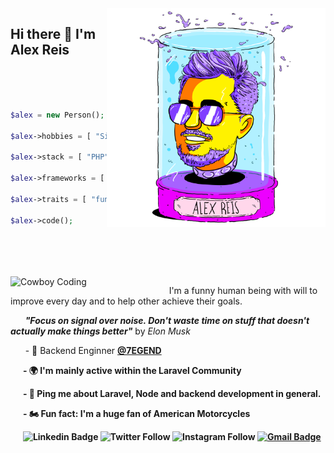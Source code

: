 <img align="right" src="https://raw.githubusercontent.com/ialexreis/adevr/master/03%20EFLC%20Alex%20Reis_headjar.png" alt="Illustration of Alex" width=350px />

## Hi there 👋 I'm __Alex Reis__

<br>
<br>
<br>

```php
$alex = new Person();

$alex->hobbies = [ "Sim Racing", "Motorcycles",  "Music" ]; 

$alex->stack = [ "PHP", ".NET", "Javascript", "Typescript" ];

$alex->frameworks = [ "Laravel", "Phalcon", "Node.js" ];

$alex->traits = [ "funny", "helpfull", "straight-forward" ];

$alex->code();
```


<br>
<br>
<br>
<br>
<img src="https://media.giphy.com/media/nGMnDqebzDcfm/giphy.gif" align=left alt="Cowboy Coding" width=230px padding="0 10px 0 0">

&nbsp;&nbsp;&nbsp;&nbsp;&nbsp;&nbsp;I'm a funny human being with will to improve every day and to help other achieve their goals.

&nbsp;&nbsp;&nbsp;&nbsp;&nbsp;&nbsp;**_"Focus on signal over noise. Don't waste time on stuff that doesn't actually make things better"_** by _Elon Musk_



&nbsp;&nbsp;&nbsp;&nbsp;&nbsp;&nbsp;- 🏢  Backend Enginner <b><a href="https://www.7egend.cr/" target="_blank">@7EGEND</a> 

&nbsp;&nbsp;&nbsp;&nbsp;&nbsp;&nbsp;- 🌍  I'm mainly active within the **Laravel Community**

&nbsp;&nbsp;&nbsp;&nbsp;&nbsp;&nbsp;- 💬  Ping me about Laravel, Node and backend development in general.

&nbsp;&nbsp;&nbsp;&nbsp;&nbsp;&nbsp;- 🏍️  Fun fact: I'm a huge fan of American Motorcycles

&nbsp;&nbsp;&nbsp;&nbsp;&nbsp;&nbsp;![Linkedin Badge](https://img.shields.io/badge/LinkedIn-0077B5?style=flat-square&logo=linkedin&logoColor=white&link=https://www.linkedin.com/in/alexandre-reis-dev/)
![Twitter Follow](https://img.shields.io/badge/Twitter-1DA1F2?style=flat-square&logo=twitter&logoColor=white?link=https://twitter.com/ialexreis)
![Instagram Follow](https://img.shields.io/badge/Instagram-E4405F?style=flat-square&logo=instagram&logoColor=white?link=https://instagram.com/ialexreis)
[![Gmail Badge](https://img.shields.io/badge/-costalexandreis@gmail.com-b20000?style=flat-square&logo=Gmail&logoColor=white&link=mailto:costalexandreis@gmail.com)](mailto:costalexandreis@gmail.com)
